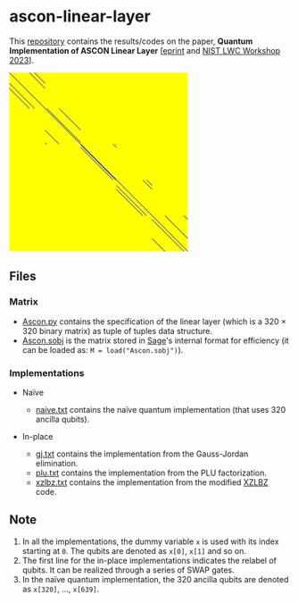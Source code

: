# ascon-linear-layer
This [repository](https://github.com/sohamroy19/ascon-linear-layer) contains the results/codes on the paper, **Quantum Implementation of ASCON Linear Layer** [[eprint](https://eprint.iacr.org/2023/617) and [NIST LWC Workshop 2023](https://csrc.nist.gov/csrc/media/Events/2023/lightweight-cryptography-workshop-2023/documents/accepted-papers/06-quantum-implementation-ascon-linear-layer.pdf)].

<img src="./ASCON.png" width="320" title="yellow:0, blue:1"/>


## Files

### Matrix 
- [Ascon.py](./matrix/Ascon.py) contains the specification of the linear layer (which is a 320 × 320 binary matrix) as tuple of tuples data structure.
- [Ascon.sobj](./matrix/Ascon.sobj) is the matrix stored in [Sage](https://www.sagemath.org/)'s internal format for efficiency (it can be loaded as:
 `M = load("Ascon.sobj")`).

### Implementations
- Naïve
    - [naive.txt](./implementations/naive.txt) contains the naïve quantum implementation (that uses 320 ancilla qubits).

- In-place 
     - [gj.txt](./implementations/gj.txt) contains the implementation from the Gauss-Jordan elimination.
     - [plu.txt](./implementations/plu.txt) contains the implementation from the PLU factorization.
     - [xzlbz.txt](./implementations/xzlbz.txt) contains the implementation from the modified [XZLBZ](https://github.com/xiangzejun/Optimizing_Implementations_of_Linear_Layers/) code.

## Note
1. In all the implementations, the dummy variable `x` is used with its index starting at `0`. The qubits are denoted as `x[0]`, `x[1]` and so on.
2. The first line for the in-place implementations indicates the relabel of qubits. It can be realized through a series of SWAP gates. 
3. In the naïve quantum implementation, the 320 ancilla qubits are denoted as `x[320]`, ..., `x[639]`.